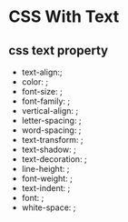 # CSS With Text

## css text property

- text-align:;
- color: ;
- font-size: ;
- font-family: ;
- vertical-align: ;
- letter-spacing: ;
- word-spacing: ;
- text-transform: ;
- text-shadow: ;
- text-decoration: ;
- line-height: ;
- font-weight: ;
- text-indent: ;
- font: ;
- white-space: ;

